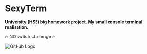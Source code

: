 # SexyTerm
**University (HSE) big homework project. My small console terminal realisation.**

🔥 NO switch challenge 🔥
 
![GitHub Logo](https://img3.goodfon.ru/wallpaper/nbig/9/12/devushka-model-vzglyad-makiyazh-3954.jpg)
